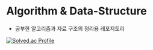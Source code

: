 # Algorithm & Data-Structure
- 공부한 알고리즘과 자료 구조의 정리용 레포지토리

[![Solved.ac Profile](http://mazassumnida.wtf/api/generate_badge?boj=prettylee620)](https://solved.ac/prettylee620)
